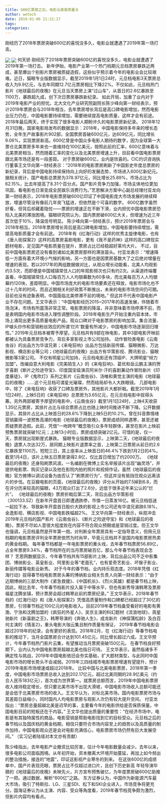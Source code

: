 ```yaml
---
title: 600亿票房之后，电影业直面质量关
author: wetech
date: 2019-01-06 21:21:17
tags: 
categories: 
---
```

刚经历了2018年票房突破600亿的喜悦没多久，电影业就遭遇了2019年第一场打击。
<!-- more -->
<img align="center" border="0" src="https://imgcdn.yicai.com/uppics/images/2019/01/92aaeb56fda51f4d4530cfb6a1b7a7d2.jpg" />
<img align="center" border="0" src="https://imgcdn.yicai.com/uppics/images/2019/01/1ea7e93a1e90edaf14ad5cc5838d12a8.jpg" />
何天骄
刚经历了2018年票房突破600亿的喜悦没多久，电影业就遭遇了2019年第一场打击。
新年伊始，电影产业第一个热门档期元旦档票房暴跌近两成，甚至爆出个别影片票房被质疑造假，这些似乎预示着今年的电影业会比较艰难。近日，猫眼专业版数据显示，截至2019年1月1日24时，元旦档电影3天票房总收入为9.9亿元，与去年同期12.7亿元票房相比下降22%。不仅如此，元旦档热门影片《地球最后的夜晚》在元旦当天票房上演“过山车”，从首日的2.6亿暴跌至1100万，暴跌超九成，创下次日票房暴跌新纪录。
如此开局，加重了业内对于2019年电影产业的担忧。北大文化产业研究院副院长陈少峰向第一财经表示，预计2019年票房会与2018年相当，去年票房增长背后是高口碑电影增加，然而电影业压力仍在，中国电影要持续增加，需要继续提高电影质量，这样才会有前途。
2018年最后两天，终于实现了很多电影人期盼许久的电影票房新纪录。
2018年12月31日晚，国家电影局发布的数据显示：2018年，中国电影保持多年来的增长态势，全年生产故事影片902部，全国票房首破600亿元，达609亿元，同比增长9.06%，实现票房新高。600亿曾是中国众多电影人期待的数字，因为全球第一大票仓北美票房多年来也一直维持在100亿美元，按照此前的汇率，600亿意味着与北美票房相当，然而随着汇率的变化以及北美票房增速上升，目前看中国电影票房跟北美市场还是有一段差距。
对于票房破600亿，业内是欣喜的。CIC灼识咨询执行董事王文华向第一财经表示：“2018年的电影票房刷新了中国影史年度总票房的新纪录，背后是中国电影持续保持向上向好的发展态势，市场进入600亿新纪元。据相关统计，国产电影总票房为378.97亿元，同比增长25.89%，市场占比为62.15%，比去年提高了8.31个百分点。国产影片竞争力加强，市场主体地位更加巩固，看电影也日渐变成全民娱乐消费行为。”艺恩解决方案中心副总经理付亚龙向第一财经表示，2018年电影票房破600亿印证了中国电影庞大市场发展的继续释放，增速尽管没有像前几年突飞猛进，但依然是个可喜的数字。
600亿数字虽然好看，但背后却藏着隐忧——票房的增速正在不断下滑，业内担忧中国电影票房恐陷入北美的滞涨困境。猫眼研究院认为，国内票房破600亿大关，但增速为近三年首次低于10%，降温信号明显。
陈少峰向第一财经表示，预计2019年票房会与2018年相当，2018年票房增长背后是高口碑电影增加，中国电影要持续增加，需提高电影质量才会有前途。
2018年有《红海行动》这样的优秀主旋律电影，也有《唐人街探案2》这样的高票房喜剧电影，更有《我不是药神》这样的高口碑现实题材电影，足见国产电影质量在提升，票房占比已经稳超好莱坞大片。
不过，目前中国电影票房还没有看到诸如北美票房那样的滞涨苗头。付亚龙表示：“增速降低一方面有着大环境小气候的影响，另一方面也是因票房基数大了之后绝对增量在增速的表现。若以2017年的两组数据做对比，从观众增长动能看，北美人均观影约3.5次，而即便是中国城镇常住人口的年观影频次也只有约2次。从渠道终端覆盖看，中国城镇常住人口每百万人人均银幕数为60多块，而北美每百万人人均银幕约120块，差距明显。中国市场庞大的电影市场要素还在释放，电影市场化也不过十几年的时间，而且近期相关利好政策不断推出，未来的电影市场空间仍可期。目前也没有迹象表明，中国面临北美停滞不前的境地。”
但这并不代表中国电影产业不存在问题。王文华表示：“中国电影经历2015~2017年的高速发展，伴随着市场泡沫，市场有所震荡非常正常。电影票房的降温，并非意味着市场停滞不前，而是表明国内电影市场进入理性调整阶段。2018年电影生产开始注重内容本体，市场上涌现出更多高质量电影产品，观众口碑对于电影票房的影响加深。集合流量、IP噱头炒作和营销粉丝效应的所谓‘烂片’数量有所减少，中国电影市场逐渐回归理性。”
2019年元旦档本被寄予厚望。元旦档共有9部在映电影，其中3部电影开映前都被认为具备票房竞争力，背后多家影视上市公司加持。
动作冒险类电影《云南虫谷》的出品方为华谊兄弟；《来电狂响》出品方包括新丽传媒、猫眼微影、万达影视、横店影业等公司；《地球最后的夜晚》出品方有华策影视、腾讯影业、猫眼微影等3家公司。
不仅有明星公司加持，元旦档电影还有顶级IP、大牌明星“倾力加盟”。改编自意大利电影《完美陌生人》的《来电狂响》、葛优和岳云鹏主演的贺岁喜剧《断片之险途夺宝》、印度国宝级演员阿米尔·汗的喜剧兼动作冒险新片《印度暴徒》、IP《鬼吹灯》系列之影片《云南虫谷》、汤唯和黄觉主演的电影《地球最后的夜晚》……这个元旦档可谓星光璀璨，然而结局却令人大跌眼镜。
几部电影中，除了《来电狂响》收获了口碑及票房外，其他影片大都折戟。截至2019年1月1日24时，上映5日的《来电狂响》总票房为3.65亿元，在元旦档电影中拔得头筹。另外两部被寄予厚望的电影中，《云南虫谷》截至1月1日24时，上映4天收获1.35亿元票房，其排片占比与综合票房占比也随上映时间推进不断下降。公开数据显示，其排片占比从上映首日的28.6%下降到上映5日的10.2%。曾在抖音靠情绪营销赢得一波预售高潮的电影《地球最后的夜晚》，票房成绩同样遇寒，甚至还被质疑票房造假。此前，凭借“一吻跨年”概念吸引众多年轻群体，甚至在影片上映前预售票房就突破1亿元；上映13小时后，票房成绩突破2亿元。可惜的是，仅一天，票房就出现断崖式暴跌。
猫眼专业版数据显示，上映第二天，《地球最后的夜晚》退票人次达32万，居同期上映影片退票率之首，上映第二日票房从前日的2.6亿暴跌至1100万。短短三日，其上座率从上映首日的46.4%下跌到1月2日的4%。截至1月4日，该片上映五日票房录得2.8亿，仅比首日增加了约2000万。
《地球最后的夜晚》还身陷刷票风波。一名编剧在微博上实名举报该片出现“幽灵场”，并提供电影票、购买记录以及他在影院内拍的照片和视频作证。虽然《地球最后的夜晚》官方微博以调试设备为由否认了“刷票房行为”，但这并没有抵挡住观众远离该片的步伐。在豆瓣电影的页面，《地球最后的夜晚》评分从开始的7.5掉到6.8，而在评分历来较高的猫眼，43万观众打出了2.6分，远低于很多近年来公认的“烂片”。
《地球最后的夜晚》票房折戟后第二天，背后出品方华策影视（300133.SZ）在新年开盘首日即遭遇跌停，市值一日蒸发16亿。被元旦档低迷一起拉下水、导致新年开盘首日股价大跌的影视上市公司还有华谊兄弟跌6.18%，金逸影视、横店影视、中国电影跌幅超2%。
王文华向第一财经表示，纵观冲击2019年元旦档的国产影片《云南虫谷》、《断片之险途夺宝》和《地球最后的夜晚》，票房不尽如人意很大程度败在内容不符合观众预期或是营销过度。但王文华也强调，元旦档虽然是开年第一炮，对判断全年票房具有一定指导意义，但用元旦档期的电影票房评判全年票房依然为时尚早，毕竟元旦档并不是国内电影票房热卖的黄金档期。
每年春节档都是一年电影票房的重头戏，去年春节档票房56.89亿，占全年票房9.34%，春节档所在的当月票房破百亿，那么今年春节档表现会怎样？
艺恩网数据显示，今年春节档共有15部影片上映，背后出品公司不乏中影集团、博纳影业、英皇影业、阿里影业等“老面孔”，也有爱奇艺影业、坏猴子影业、新丽传媒等电影业新秀。
对于今年的春节档，业内持乐观态度。2018年凭借《红海行动》拔得春节档电影票房头筹的博纳影业相关负责人向第一财经表示：“由于近期博纳的三部大制作《紧急救援》、《中国机长》、《烈火英雄》都是春节档上映，因此，相比去年，今年春节档影片投入属于中等水平，但也有新秀导演韩寒及票房福星沈腾坐镇，预计票房会超过韩寒此前的票房纪录。”
王文华表示，2018年春节档的《红海行动》和《唐人街探案2》凭借高质量制作和口碑都已经超过了30亿的票房，引领春节档近100亿元的电影收入。目前2019年春节档备受看好的电影有黄渤、宁浩和沈腾加盟的《疯狂的外星人》，吴京主演的科幻题材《流浪地球》，周星驰新片《新喜剧之王》，韩寒导演的《奔驰人生》，成龙新片《神探蒲松龄》及白百何主演的《情圣2》，重头电影大咖云集且制作质量有保证， 2019年春节档电影会超过2018年的纪录，会有更好的表现。2018年2月，在《红海行动》等春节档电影的推动下，当月全国票房合计达到101.45亿元，同比增长超过六成。王文华预计，今年春节档热门影片云集，有望推动当月票房突破150亿元。
在春节档良好预期下，业内认为中国电影票房超越北美也指日可待。
王文华表示，虽然临诸多不确定性与挑战，2019年中国电影依旧会夯实基础，扩大题材类型，与此同时中国电影市场的增长势头不会减弱。2019年三四线城市电影票房增速有望提升，预计2019年电影市场增速或超过2018年。
比较中国与北美电影票房，2018年第一季度，中国电影市场票房总收入达到202.17亿元，超过北美同期的28.9亿美元（约合人民币183亿元），首次成为世界第一。就票房总额而言，2019年中国电影票房收入维持稳定增长，但只要北美市场不出现大滑坡，中国电影市场收入总额可能还是会低于北美票房市场的收入。王文华认为，对标北美市场，国内电影票房市场与其差距日益缩小，同时国内人均电影票房与观影人次仍有较大提升空间。
付亚龙指出：“票房总量超越北美是迟早的事，主要看今年的电影供给是否保质保量。中国电影目前的短板还在于内容。”
王文华也提出质量的重要性：“在经济市场中，电影是有其独特属性的商品，电影营销是帮助电影找到它的目标受众。元旦档之后的春节档以及国庆档的黄金档期，相信只要符合市场内容至上的趋势以及高质量的制作加持，中国电影观众还是会对电影充满信心，电影票房市场仍然有巨大发展空间。”
（实习记者陆瑶对本文亦有贡献）
 
 
陈少峰指出，去年电影产业撤资比较厉害，估计今年电影数量会减少。去年以来，很多电影公司面临困境。从年初开始，资本撤离大环境开始蔓延，再加上如今频出的整治措施，接连的”地震“，印证这影视产业寒冬的到来。
在这张600亿的成绩单中，国产片表现亮眼，票房占比不仅超过进口片，且创下历史新高
年轻导演毕赣的《地球最后的夜晚》未映先火，片方宣布预售破亿，为年度票房破600亿助推了一把。通过数据，解析“600亿”之路。
东方证券认为，中国作为新能源汽车最大市场，吸引了特斯拉、LG、三星SDI、松下和SKI企业进入，市场竞争将更充分。国海证券认为从主演、内容、受众等角度看，2019年春节档竞争颇为激烈，但影片内容均有看点。
